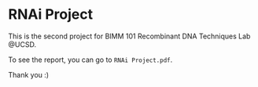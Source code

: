 # RNAi Project

This is the second project for BIMM 101 Recombinant DNA Techniques Lab @UCSD.

To see the report, you can go to `RNAi Project.pdf`.

Thank you :)
